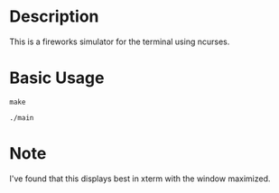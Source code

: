 # Description

This is a fireworks simulator for the terminal using ncurses.

# Basic Usage

`make`

`./main`

# Note

I've found that this displays best in xterm with the window maximized.
